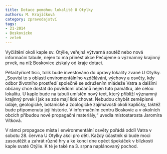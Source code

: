 ```yaml
---
title: Dotace pomohou lokalitě U Otylky
authors: M. Krajíčková
category: zpravodajství
tags: 
- 21-2014
- Boskovicko
- zeleň
---
```

Vyčištění okolí kaple sv. Otýlie, veřejná výtvarná soutěž nebo nová informační tabule, nejen to má přinést akce Pečujeme o významný krajinný prvek, na níž Boskovice získaly od kraje dotaci.

Pětačtyřicet tisíc, tolik bude investováno do úpravy lokality zvané U Otylky. „Souvisí to s oblastí enviromentálního vzdělávání, výchovy a osvěty, kdy odbor životního prostředí společně se sdružením mládeže Vatra a dalšími občany chce dostat do povědomí občanů nejen tuto památku, ale celou lokalitu. U kaple bude na tabuli umístěn nový text, který přiblíží významný krajinný prvek i jak se zde mají lidé chovat. Nebudou chybět zeměpisné údaje, geologické, botanické a zoologické zajímavosti okolí kapličky, taktéž bude připomenuta její historie. V informačním centru Boskovic a v okolních obcích přibudou nové propagační materiály,“ uvedla místostarosta Jaromíra Vítková.

V rámci propagace místa i environmentální osvěty pořádá oddíl Vatra v sobotu 28. června U Otylky akci pro děti. Každý účastník si bude moci zasoutěžit a zahrát různé hry a ke konci dne opéct špekáček v blízkosti kaple svaté Otýlie. K té je také na 3. srpna naplánovaný pochod.

